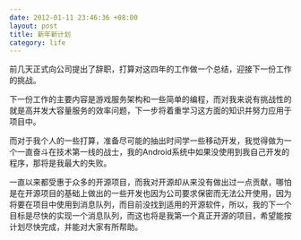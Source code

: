 ```yaml
--- 
date: 2012-01-11 23:46:36 +08:00
layout: post
title: 新年新计划
category: life
---
```

前几天正式向公司提出了辞职，打算对这四年的工作做一个总结，迎接下一份工作的挑战。

下一份工作的主要内容是游戏服务架构和一些简单的编程，而对我来说有挑战性的就是高并发大容量服务的效率问题，下一步将着重学习这方面的知识并努力应用于项目中。

而对于我个人的一些打算，准备尽可能的抽出时间学一些移动开发，我觉得做为一个一直奋斗在技术第一线的战士，我的Android系统中如果没使用到我自己开发的程序，那将是我最大的失败。

一直以来都受惠于众多的开源项目，而我对开源却从来没有做出过一点贡献，哪怕是在开源项目的基础上做出的一些开发也因为公司要求保密而无法公开使用，因为将要在项目中使用到消息队列，而目前没找到适用的开源软件，所以，我的下一个目标是尽快的实现一个消息队列，而这也将是我第一个真正开源的项目，希望能按计划尽快完成，并能对大家有所帮助。

